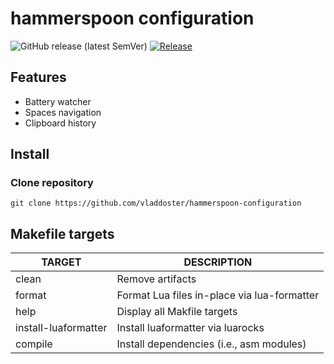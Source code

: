 # hammerspoon configuration

![GitHub release (latest SemVer)](https://img.shields.io/github/v/release/vladdoster/hammerspoon-configuration)
[![Release](https://github.com/vladdoster/hammerspoon-configuration/actions/workflows/release.yml/badge.svg?branch=master)](https://github.com/vladdoster/hammerspoon-configuration/actions/workflows/release.yml)

## Features

- Battery watcher
- Spaces navigation
- Clipboard history

## Install

### Clone repository

```shell
git clone https://github.com/vladdoster/hammerspoon-configuration
```

## Makefile targets

| TARGET               | DESCRIPTION |
| -------------------- | ------------------------------------------- |
| clean                | Remove artifacts                            |
| format               | Format Lua files in-place via lua-formatter |
| help                 | Display all Makfile targets                 |
| install-luaformatter | Install luaformatter via luarocks           | 
| compile              | Install dependencies (i.e., asm modules)    |
